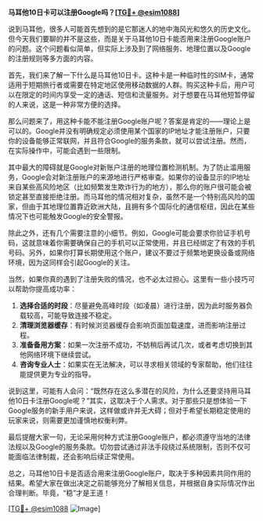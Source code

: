 **马耳他10日卡可以注册Google吗？[[TG💪+ @esim1088](https://t.me/s/esim1088)]**

说到马耳他，很多人可能首先想到的是它那迷人的地中海风光和悠久的历史文化。但今天我们要聊的并不是这些，而是关于马耳他10日卡能否用来注册Google账户的问题。这个问题看似简单，但实际上涉及到了网络服务、地理位置以及Google的注册规则等多方面的内容。

首先，我们来了解一下什么是马耳他10日卡。这种卡是一种临时性的SIM卡，通常适用于短期旅行者或需要在特定地区使用移动数据的人群。购买这种卡后，用户可以在限定的时间内享受一定的通话、短信和流量服务。对于想要在马耳他短暂停留的人来说，这是一种非常方便的选择。

那么问题来了，用这种卡能不能注册Google账户呢？答案是肯定的——理论上是可以的。Google并没有明确规定必须使用某个国家的IP地址才能注册账户，只要你的设备能够正常联网，并且符合Google的服务条款，就可以尝试注册。然而，在实际操作中，可能会遇到一些限制。

其中最大的障碍就是Google对新账户注册的地理位置检测机制。为了防止滥用服务，Google会对新注册账户的来源地进行严格审查。如果你的设备显示的IP地址来自某些高风险地区（比如频繁发生欺诈行为的地方），那么你的账户很可能会被锁定甚至直接拒绝注册。而马耳他的情况相对复杂，虽然不是一个特别高风险的国家，但由于其地理位置靠近欧洲大陆，且拥有多个国际化的通信枢纽，因此在某些情况下也可能触发Google的安全警报。

除此之外，还有几个需要注意的小细节。例如，Google可能会要求你验证手机号码，这就意味着你需要确保自己的手机可以正常使用，并且已经绑定了有效的手机号码。另外，如果你打算长期使用这个账户，建议不要过于频繁地更换设备或网络环境，因为这同样会引起Google的关注。

当然，如果你真的遇到了注册失败的情况，也不必太过担心。这里有一些小技巧可以帮助你提高成功率：

1. **选择合适的时段**：尽量避免高峰时段（如凌晨）进行注册，因为此时服务器负载较高，可能导致连接不稳定。
2. **清理浏览器缓存**：有时候浏览器缓存会影响页面加载速度，进而影响注册过程。
3. **准备备用方案**：如果一次注册不成功，不妨稍后再试几次，或者考虑切换到其他网络环境下继续尝试。
4. **咨询专业人士**：如果实在无法解决，可以寻求相关领域的专家帮助，他们往往能提供更为专业的指导。

说到这里，可能有人会问：“既然存在这么多潜在的风险，为什么还要坚持用马耳他10日卡注册Google呢？”其实，这取决于个人需求。对于那些只是想体验一下Google服务的新手用户来说，这样做或许并无大碍；但对于希望长期稳定使用的玩家来说，则需要更加谨慎地权衡利弊。

最后提醒大家一句，无论采用何种方式注册Google账户，都必须遵守当地的法律法规以及Google的服务条款。切勿尝试通过非法手段绕过系统限制，否则不仅可能面临法律制裁，还会影响后续正常使用。

总之，马耳他10日卡是否适合用来注册Google账户，取决于多种因素共同作用的结果。希望大家在做出决定之前能够充分了解相关信息，并根据自身实际情况作出合理判断。毕竟，“稳”才是王道！

[[TG💪+ @esim1088](https://t.me/s/esim1088) ![Image](https://i.postimg.cc/4NQfJmqS/Snipaste-2025-05-13-00-14-12.png)]